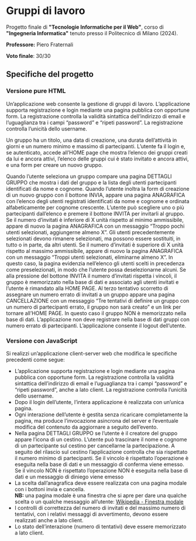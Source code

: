 # Gruppi di lavoro
Progetto finale di **"Tecnologie Informatiche per il Web"**, corso di **"Ingegneria Informatica"** tenuto presso il Politecnico di Milano (2024).

**Professore:** Piero Fraternali

**Voto finale**: 30/30
## Specifiche del progetto
### Versione pure HTML
Un’applicazione web consente la gestione di gruppi di lavoro. L’applicazione supporta registrazione e login mediante una pagina pubblica con opportune form. La registrazione controlla la validità sintattica dell’indirizzo di email e l’uguaglianza tra i campi “password” e “ripeti password”. La registrazione controlla l’unicità dello username.

Un gruppo ha un titolo, una data di creazione, una durata dell’attività in giorni e un numero minimo e massimo di partecipanti. L’utente fa il login e, se autenticato, accede all’HOME page che mostra l’elenco dei gruppi creati da lui e ancora attivi, l’elenco delle gruppi cui è stato invitato e ancora attivi, e una form per creare un nuovo gruppo.

Quando l’utente seleziona un gruppo compare una pagina DETTAGLI GRUPPO che mostra i dati del gruppo e la lista degli utenti partecipanti identificati da nome e cognome. Quando l’utente inoltra la form di creazione di un nuovo gruppo con il bottone INVIA, appare una pagina ANAGRAFICA con l’elenco degli utenti registrati identificati da nome e cognome e ordinata alfabeticamente per cognome crescente.
L’utente può scegliere uno o più partecipanti dall’elenco e premere il bottone INVITA per invitarli al gruppo. Se il numero d’invitati è inferiore di X unità rispetto al minimo ammissibile, appare di nuovo la pagina ANAGRAFICA con un messaggio “Troppo pochi utenti selezionati, aggiungerne almeno X”. Gli utenti precedentemente selezionati devono rimanere selezionati, ma possono essere sostituiti, in tutto o in parte, da altri utenti. Se il numero d’invitati è superiore di X unità rispetto al massimo ammissibile, appare di nuovo la pagina ANAGRAFICA con un messaggio “Troppi utenti selezionati, eliminarne almeno X”. In questo caso, la pagina evidenzia nell’elenco gli utenti scelti in precedenza come preselezionati, in modo che l’utente possa deselezionarne alcuni. Se alla pressione del bottone INVITA il numero d’invitati rispetta i vincoli, il gruppo è memorizzato nella base di dati e associato agli utenti invitati e l’utente è rimandato alla HOME PAGE. Al terzo tentativo scorretto di assegnare un numero errato di invitati a un gruppo appare una pagina CANCELLAZIONE con un messaggio “Tre tentativi di definire un gruppo con un numero di partecipanti errato, il gruppo non sarà creato” e un link per tornare all’HOME PAGE. In questo caso il gruppo NON è memorizzato nella base di dati. L’applicazione non deve registrare nella base di dati gruppi con numero errato di partecipanti. L’applicazione consente il logout dell’utente.
### Versione con JavaScript
Si realizzi un’applicazione client-server web che modifica le specifiche precedenti come segue:
- L’applicazione supporta registrazione e login mediante una pagina pubblica con opportune form. La registrazione controlla la validità sintattica dell’indirizzo di email e l’uguaglianza tra i campi “password” e “ripeti password”, anche a lato client. La registrazione controlla l’unicità dello username.
- Dopo il login dell’utente, l’intera applicazione è realizzata con un’unica pagina.
- Ogni interazione dell’utente è gestita senza ricaricare completamente la pagina, ma produce l’invocazione asincrona del server e l’eventuale modifica del contenuto da aggiornare a seguito dell’evento.
- Nella pagina DETTAGLI GRUPPO se l’utente è il creatore del gruppo appare l’icona di un cestino. L’utente può trascinare il nome e cognome di un partecipante sul cestino per cancellarne la partecipazione. A seguito del rilascio sul cestino l’applicazione controlla che sia rispettato il numero minimo di partecipanti. Se il vincolo è rispettato l’operazione è eseguita nella base di dati e un messaggio di conferma viene emesso. Se il vincolo NON è rispettato l’operazione NON è eseguita nella base di dati e un messaggio di diniego viene emesso
- La scelta dall’anagrafica deve essere realizzata con una pagina modale con i bottoni invia e cancella.  
  **NB:** una pagina modale è una finestra che si apre per dare una qualche scelta o un qualche messaggio all’utente: [Wikipedia - Finestra modale](https://it.wikipedia.org/wiki/Finestra_modale)
- I controlli di correttezza del numero di invitati e del massimo numero di tentativi, con i relativi messaggi di avvertimento, devono essere realizzati anche a lato client.
- Lo stato dell’interazione (numero di tentativi) deve essere memorizzato a lato client.
